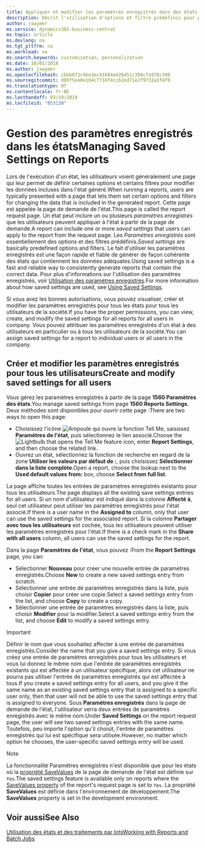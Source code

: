 ```yaml
---
title: Appliquer et modifier les paramètres enregistrés dans des états | Microsoft Docs
description: Décrit l'utilisation d'options et filtre prédéfinis pour personnaliser un état, et pour générer les données exactes.
author: jswymer
ms.service: dynamics365-business-central
ms.topic: article
ms.devlang: na
ms.tgt_pltfrm: na
ms.workload: na
ms.search.keywords: customization, personalization
ms.date: 10/01/2018
ms.author: jswymer
ms.openlocfilehash: cbbb072c4be3ec41684e426451c394cfa978c390
ms.sourcegitcommit: d09f5ee0e164c7716f4ccb2ed71e2f9732a1f4f9
ms.translationtype: HT
ms.contentlocale: fr-BE
ms.lasthandoff: 03/19/2019
ms.locfileid: "853130"
---
```

# <a name="managing-saved-settings-on-reports"></a><span data-ttu-id="8ed67-103">Gestion des paramètres enregistrés dans les états</span><span class="sxs-lookup"><span data-stu-id="8ed67-103">Managing Saved Settings on Reports</span></span>
<span data-ttu-id="8ed67-104">Lors de l'exécution d'un état, les utilisateurs voient généralement une page qui leur permet de définir certaines options et certains filtres pour modifier les données incluses dans l'état généré.</span><span class="sxs-lookup"><span data-stu-id="8ed67-104">When running a reports, users are typically presented with a page that lets them set certain options and filters for changing the data that is included in the generated report.</span></span> <span data-ttu-id="8ed67-105">Cette page est appelée la page de demande de l'état.</span><span class="sxs-lookup"><span data-stu-id="8ed67-105">This page is called the report request page.</span></span> <span data-ttu-id="8ed67-106">Un état peut inclure un ou plusieurs *paramètres enregistrés* que les utilisateurs peuvent appliquer à l'état à partir de la page de demande.</span><span class="sxs-lookup"><span data-stu-id="8ed67-106">A report can include one or more *saved settings* that users can apply to the report from the request page.</span></span> <span data-ttu-id="8ed67-107">Les *Paramètres enregistrés* sont essentiellement des options et des filtres prédéfinis.</span><span class="sxs-lookup"><span data-stu-id="8ed67-107">*Saved settings* are basically predefined options and filters.</span></span> <span data-ttu-id="8ed67-108">Le fait d'utiliser les paramètres enregistrés est une façon rapide et fiable de générer de façon cohérente des états qui contiennent les données adéquates.</span><span class="sxs-lookup"><span data-stu-id="8ed67-108">Using saved settings is a fast and reliable way to consistently generate reports that contain the correct data.</span></span> <span data-ttu-id="8ed67-109">Pour plus d'informations sur l'utilisation des paramètres enregistrés, voir [Utilisation des paramètres enregistrés](ui-work-report.md#SavedSettings).</span><span class="sxs-lookup"><span data-stu-id="8ed67-109">For more information about how saved settings are used, see [Using Saved Settings](ui-work-report.md#SavedSettings).</span></span>

<span data-ttu-id="8ed67-110">Si vous avez les bonnes autorisations, vous pouvez visualiser, créer et modifier les paramètres enregistrés pour tous les états pour tous les utilisateurs de la société.</span><span class="sxs-lookup"><span data-stu-id="8ed67-110">If you have the proper permissions, you can view, create, and modify the saved settings for all reports for all users in company.</span></span> <span data-ttu-id="8ed67-111">Vous pouvez attribuer les paramètres enregistrés d'un état à des utilisateurs en particulier ou à tous les utilisateurs de la société.</span><span class="sxs-lookup"><span data-stu-id="8ed67-111">You can assign saved settings for a report to individual users or all users in the company.</span></span>

<!--
## Apply saved settings to a report
1. Open the report.

   The report request page appears.    
2. In the **Saved Settings** section of the page, set the **Name** field  to the saved settings that you want to use.

   The **Saved Settings** section only appears if the report has been run before or if there are existing saved settings entries. The saved settings entry called **Last used options and filters** is always available. These settings are the option and filter values that were used the last time you ran the report.

-->

## <a name="create-and-modify-saved-settings-for-all-users"></a><span data-ttu-id="8ed67-112">Créer et modifier les paramètres enregistrés pour tous les utilisateurs</span><span class="sxs-lookup"><span data-stu-id="8ed67-112">Create and modify saved settings for all users</span></span>
<span data-ttu-id="8ed67-113">Vous gérez les paramètres enregistrés à partir de la page **1560 Paramètres des états**.</span><span class="sxs-lookup"><span data-stu-id="8ed67-113">You manage saved settings from page **1560 Reports Settings**.</span></span> <span data-ttu-id="8ed67-114">Deux méthodes sont disponibles pour ouvrir cette page :</span><span class="sxs-lookup"><span data-stu-id="8ed67-114">There are two ways to open this page:</span></span>
-   <span data-ttu-id="8ed67-115">Choisissez l'icône ![Ampoule qui ouvre la fonction Tell Me](media/ui-search/search_small.png "Dites-moi ce que vous voulez faire"), saisissez **Paramètres de l'état**, puis sélectionnez le lien associé.</span><span class="sxs-lookup"><span data-stu-id="8ed67-115">Choose the ![Lightbulb that opens the Tell Me feature](media/ui-search/search_small.png "Tell me what you want to do") icon, enter **Report Settings**, and then choose the related link.</span></span>
-   <span data-ttu-id="8ed67-116">Ouvrez un état, sélectionnez la fonction de recherche en regard de la zone **Utiliser les valeurs par défaut de :**, puis choisissez **Sélectionner dans la liste complète**.</span><span class="sxs-lookup"><span data-stu-id="8ed67-116">Open a report, choose the lookup next to the **Used default values from:** box, choose **Select from full list**.</span></span>

<span data-ttu-id="8ed67-117">La page affiche toutes les entrées de paramètres enregistrés existants pour tous les utilisateurs.</span><span class="sxs-lookup"><span data-stu-id="8ed67-117">The page displays all the existing save settings entries for all users.</span></span> <span data-ttu-id="8ed67-118">Si un nom d'utilisateur est indiqué dans la colonne **Affecté à**, seul cet utilisateur peut utiliser les paramètres enregistrés pour l'état associé.</span><span class="sxs-lookup"><span data-stu-id="8ed67-118">If there is a user name in the **Assigned to** column, only that user can use the saved settings for the associated report.</span></span> <span data-ttu-id="8ed67-119">Si la colonne **Partager avec tous les utilisateurs** est cochée, tous les utilisateurs peuvent utiliser les paramètres enregistrés pour l'état.</span><span class="sxs-lookup"><span data-stu-id="8ed67-119">If there is a check mark in the **Share with all users** column, all users can use the saved settings for the report.</span></span>

<span data-ttu-id="8ed67-120">Dans la page **Paramètres de l'état**, vous pouvez :</span><span class="sxs-lookup"><span data-stu-id="8ed67-120">From the **Report Settings** page, you can:</span></span>
-   <span data-ttu-id="8ed67-121">Sélectionner **Nouveau** pour créer une nouvelle entrée de paramètres enregistrés.</span><span class="sxs-lookup"><span data-stu-id="8ed67-121">Choose **New** to create a new saved settings entry from scratch.</span></span>
-   <span data-ttu-id="8ed67-122">Sélectionner une entrée de paramètres enregistrés dans la liste, puis choisir **Copier** pour créer une copie.</span><span class="sxs-lookup"><span data-stu-id="8ed67-122">Select a saved settings entry from the list, and choose **Copy** to create a copy.</span></span>
-   <span data-ttu-id="8ed67-123">Sélectionner une entrée de paramètres enregistrés dans la liste, puis choisir **Modifier** pour la modifier.</span><span class="sxs-lookup"><span data-stu-id="8ed67-123">Select a saved settings entry from the list, and choose **Edit** to modify a saved settings entry.</span></span>


> [!Important]
> <span data-ttu-id="8ed67-124">Définir le nom que vous souhaitez affecter à une entrée de paramètres enregistrés.</span><span class="sxs-lookup"><span data-stu-id="8ed67-124">Consider the name that you give a saved settings entry.</span></span> <span data-ttu-id="8ed67-125">Si vous créez une entrée de paramètres enregistrés pour tous les utilisateurs et vous lui donnez le même nom que l'entrée de paramètres enregistrés existants qui est affectée à un utilisateur spécifique, alors cet utilisateur ne pourra pas utiliser l'entrée de paramètres enregistrés qui est affectée à tous.</span><span class="sxs-lookup"><span data-stu-id="8ed67-125">If you create a saved settings entry for all users, and you give it the same name as an existing saved settings entry that is assigned to a specific user only, then that user will not be able to use the saved settings entry that is assigned to everyone.</span></span>  <span data-ttu-id="8ed67-126">Sous **Paramètres enregistrés** dans la page de demande de l'état, l'utilisateur verra deux entrées de paramètres enregistrés avec le même nom.</span><span class="sxs-lookup"><span data-stu-id="8ed67-126">Under **Saved Settings** on the report request page, the user will see two saved settings entries with the same name.</span></span> <span data-ttu-id="8ed67-127">Toutefois, peu importe l'option qu'il choisit, l'entrée de paramètres enregistrés qui lui est spécifique sera utilisée.</span><span class="sxs-lookup"><span data-stu-id="8ed67-127">However, no matter which option he chooses, the user-specific saved settings entry will be used.</span></span>

> [!NOTE]
> <span data-ttu-id="8ed67-128">La fonctionnalité Paramètres enregistrés n'est disponible que pour les états où la [propriété SaveValues](https://docs.microsoft.com/en-us/dynamics-nav/savevalues-property) de la page de demande de l'état est définie sur `Yes`.</span><span class="sxs-lookup"><span data-stu-id="8ed67-128">The saved settings feature is available only on reports where the [SaveValues property](https://docs.microsoft.com/en-us/dynamics-nav/savevalues-property) of the report's request page is set to `Yes`.</span></span> <span data-ttu-id="8ed67-129">La propriété **SaveValues** est définie dans l'environnement de développement.</span><span class="sxs-lookup"><span data-stu-id="8ed67-129">The **SaveValues** property is set in the development environment.</span></span>  

## <a name="see-also"></a><span data-ttu-id="8ed67-130">Voir aussi</span><span class="sxs-lookup"><span data-stu-id="8ed67-130">See Also</span></span>
[<span data-ttu-id="8ed67-131">Utilisation des états et des traitements par lots</span><span class="sxs-lookup"><span data-stu-id="8ed67-131">Working with Reports and Batch Jobs</span></span>](ui-work-report.md)  
